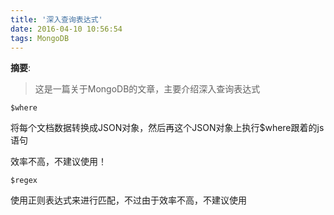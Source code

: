 ```yaml
---
title: '深入查询表达式'
date: 2016-04-10 10:56:54
tags: MongoDB
---
```


__摘要__:
> 这是一篇关于MongoDB的文章，主要介绍深入查询表达式

<!-- more -->
`$where`

将每个文档数据转换成JSON对象，然后再这个JSON对象上执行$where跟着的js语句

效率不高，不建议使用！

`$regex`

使用正则表达式来进行匹配，不过由于效率不高，不建议使用
